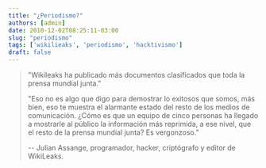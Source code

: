 ```yaml
---
title: "¿Periodismo?"
authors: [admin]
date: 2010-12-02T08:25:11-03:00
slug: "periodismo"
tags: ['wikilieaks', 'periodismo', 'hacktivismo']
draft: false
---
```

 
> "Wikileaks ha publicado más documentos clasificados que toda la
> prensa mundial junta."
>
> "Eso no es algo que digo para demostrar lo exitosos que somos, más
> bien, eso te muestra el alarmante estado del resto de los medios de
> comunicación. ¿Cómo es que un equipo de cinco personas ha llegado a
> mostrarle al público la información más reprimida, a ese nivel, que el
> resto de la prensa mundial junta? Es vergonzoso."
>
> -- Julian Assange, programador, hacker, criptógrafo y editor de
> WikiLeaks.

